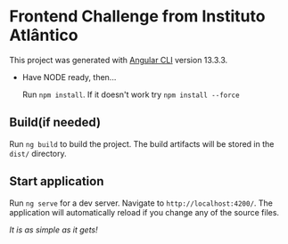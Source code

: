 # Frontend Challenge from Instituto Atlântico

This project was generated with [Angular CLI](https://github.com/angular/angular-cli) version 13.3.3.

- Have NODE ready, then...

  Run `npm install`. If it doesn't work try `npm install --force`

## Build(if needed)

  Run `ng build` to build the project. The build artifacts will be stored in the `dist/` directory.

## Start application

  Run `ng serve` for a dev server. Navigate to `http://localhost:4200/`. The application will automatically reload if you change any of the source files.

  *It is as simple as it gets!*
